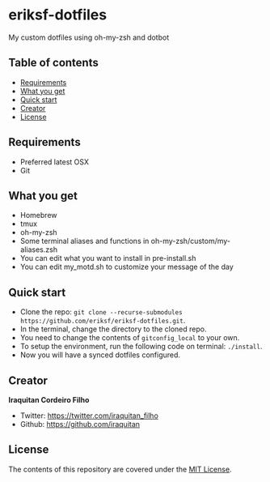 # eriksf-dotfiles

My custom dotfiles using oh-my-zsh and dotbot

## Table of contents
* [Requirements](#requirements)
* [What you get](#what-you-get)
* [Quick start](#quick-start)
* [Creator](#creator)
* [License](#license)

## Requirements
* Preferred latest OSX
* Git

## What you get
* Homebrew
* tmux
* oh-my-zsh
* Some terminal aliases and functions in oh-my-zsh/custom/my-aliases.zsh
* You can edit what you want to install in pre-install.sh
* You can edit my_motd.sh to customize your message of the day

## Quick start
* Clone the repo: `git clone --recurse-submodules https://github.com/eriksf/eriksf-dotfiles.git`.
* In the terminal, change the directory to the cloned repo.
* You need to change the contents of `gitconfig_local` to your own.
* To setup the environment, run the following code on terminal: `./install`.
* Now you will have a synced dotfiles configured.

## Creator
**Iraquitan Cordeiro Filho**

* Twitter: <https://twitter.com/iraquitan_filho>
* Github: <https://github.com/iraquitan>

## License
The contents of this repository are covered under the [MIT License](LICENSE).
